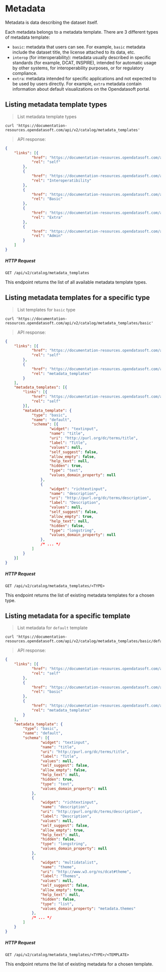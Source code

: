 # Metadata

Metadata is data describing the dataset itself.

Each metadata belongs to a metadata template. There are 3 different types of metadata template:

- `basic`: metadata that users can see. For example, `basic` metadata include the dataset title, the license attached to its data, etc.
- `interop` (for interoperability): metadata usually described in specific standards (for example, DCAT, INSPIRE), intended for automatic usage by other systems, for interoperability purposes, or for regulatory compliance.
- `extra`: metadata intended for specific applications and not expected to be used by users directly. For example, `extra` metadata contain information about default visualizations on the Opendatasoft portal.


## Listing metadata template types

> List metadata template types

```shell
curl 'https://documentation-resources.opendatasoft.com/api/v2/catalog/metadata_templates'
```

> API response:

```json
{
	"links": [{
			"href": "https://documentation-resources.opendatasoft.com/api/v2/catalog/metadata_templates",
			"rel": "self"
		},
		{
			"href": "https://documentation-resources.opendatasoft.com/api/v2/catalog/metadata_templates/interop",
			"rel": "Interoperatibility"
		},
		{
			"href": "https://documentation-resources.opendatasoft.com/api/v2/catalog/metadata_templates/basic",
			"rel": "Basic"
		},
		{
			"href": "https://documentation-resources.opendatasoft.com/api/v2/catalog/metadata_templates/extra",
			"rel": "Extra"
		},
		{
			"href": "https://documentation-resources.opendatasoft.com/api/v2/catalog/metadata_templates/admin",
			"rel": "Admin"
		}
	]
}
```

##### HTTP Request

`GET /api/v2/catalog/metadata_templates`

This endpoint returns the list of all available metadata template types.


## Listing metadata templates for a specific type

> List templates for `basic` type

```shell
curl 'https://documentation-resources.opendatasoft.com/api/v2/catalog/metadata_templates/basic'
```

> API response:

```json
{
	"links": [{
			"href": "https://documentation-resources.opendatasoft.com/api/v2/catalog/metadata_templates/basic",
			"rel": "self"
		},
		{
			"href": "https://documentation-resources.opendatasoft.com/api/v2/catalog/metadata_templates",
			"rel": "metadata_templates"
		}
	],
	"metadata_templates": [{
		"links": [{
			"href": "https://documentation-resources.opendatasoft.com/api/v2/catalog/metadata_templates/basic/default",
			"rel": "self"
		}],
		"matadata_template": {
			"type": "basic",
			"name": "default",
			"schema": [{
					"widget": "textinput",
					"name": "title",
					"uri": "http://purl.org/dc/terms/title",
					"label": "Title",
					"values": null,
					"self_suggest": false,
					"allow_empty": false,
					"help_text": null,
					"hidden": true,
					"type": "text",
					"values_domain_property": null
				},
				{
					"widget": "richtextinput",
					"name": "description",
					"uri": "http://purl.org/dc/terms/description",
					"label": "Description",
					"values": null,
					"self_suggest": false,
					"allow_empty": true,
					"help_text": null,
					"hidden": false,
					"type": "longstring",
					"values_domain_property": null
				},
                /* ... */
			]
		}
	}]
}
```

##### HTTP Request

`GET /api/v2/catalog/metadata_templates/<TYPE>`

This endpoint returns the list of existing metadata templates for a chosen type.


## Listing metadata for a specific template

> List metadata for `default` template

```shell
curl 'https://documentation-resources.opendatasoft.com/api/v2/catalog/metadata_templates/basic/default'
```


> API response:

```json
{
	"links": [{
			"href": "https://documentation-resources.opendatasoft.com/api/v2/catalog/metadata_templates/basic/default",
			"rel": "self"
		},
		{
			"href": "https://documentation-resources.opendatasoft.com/api/v2/catalog/metadata_templates/basic",
			"rel": "basic"
		},
		{
			"href": "https://documentation-resources.opendatasoft.com/api/v2/catalog/metadata_templates",
			"rel": "metadata_templates"
		}
	],
	"metadata_template": {
		"type": "basic",
		"name": "default",
		"schema": [{
				"widget": "textinput",
				"name": "title",
				"uri": "http://purl.org/dc/terms/title",
				"label": "Title",
				"values": null,
				"self_suggest": false,
				"allow_empty": false,
				"help_text": null,
				"hidden": true,
				"type": "text",
				"values_domain_property": null
			},
			{
				"widget": "richtextinput",
				"name": "description",
				"uri": "http://purl.org/dc/terms/description",
				"label": "Description",
				"values": null,
				"self_suggest": false,
				"allow_empty": true,
				"help_text": null,
				"hidden": false,
				"type": "longstring",
				"values_domain_property": null
			},
			{
				"widget": "multidatalist",
				"name": "theme",
				"uri": "http://www.w3.org/ns/dcat#theme",
				"label": "Themes",
				"values": null,
				"self_suggest": false,
				"allow_empty": true,
				"help_text": null,
				"hidden": false,
				"type": "list",
				"values_domain_property": "metadata.themes"
			},
            /* ... */
		]
	}
}
```

##### HTTP Request

`GET /api/v2/catalog/metadata_templates/<TYPE>/<TEMPLATE>`

This endpoint returns the list of existing metadata for a chosen template.
